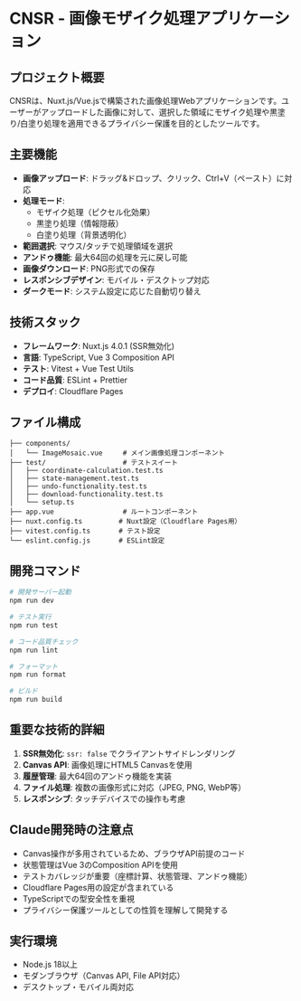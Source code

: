 # CNSR - 画像モザイク処理アプリケーション

## プロジェクト概要

CNSRは、Nuxt.js/Vue.jsで構築された画像処理Webアプリケーションです。ユーザーがアップロードした画像に対して、選択した領域にモザイク処理や黒塗り/白塗り処理を適用できるプライバシー保護を目的としたツールです。

## 主要機能

- **画像アップロード**: ドラッグ&ドロップ、クリック、Ctrl+V（ペースト）に対応
- **処理モード**:
  - モザイク処理（ピクセル化効果）
  - 黒塗り処理（情報隠蔽）
  - 白塗り処理（背景透明化）
- **範囲選択**: マウス/タッチで処理領域を選択
- **アンドゥ機能**: 最大64回の処理を元に戻し可能
- **画像ダウンロード**: PNG形式での保存
- **レスポンシブデザイン**: モバイル・デスクトップ対応
- **ダークモード**: システム設定に応じた自動切り替え

## 技術スタック

- **フレームワーク**: Nuxt.js 4.0.1 (SSR無効化)
- **言語**: TypeScript, Vue 3 Composition API
- **テスト**: Vitest + Vue Test Utils
- **コード品質**: ESLint + Prettier
- **デプロイ**: Cloudflare Pages

## ファイル構成

```
├── components/
│   └── ImageMosaic.vue     # メイン画像処理コンポーネント
├── test/                   # テストスイート
│   ├── coordinate-calculation.test.ts
│   ├── state-management.test.ts
│   ├── undo-functionality.test.ts
│   ├── download-functionality.test.ts
│   └── setup.ts
├── app.vue                 # ルートコンポーネント
├── nuxt.config.ts         # Nuxt設定（Cloudflare Pages用）
├── vitest.config.ts       # テスト設定
└── eslint.config.js       # ESLint設定
```

## 開発コマンド

```bash
# 開発サーバー起動
npm run dev

# テスト実行
npm run test

# コード品質チェック
npm run lint

# フォーマット
npm run format

# ビルド
npm run build
```

## 重要な技術的詳細

1. **SSR無効化**: `ssr: false` でクライアントサイドレンダリング
2. **Canvas API**: 画像処理にHTML5 Canvasを使用
3. **履歴管理**: 最大64回のアンドゥ機能を実装
4. **ファイル処理**: 複数の画像形式に対応（JPEG, PNG, WebP等）
5. **レスポンシブ**: タッチデバイスでの操作も考慮

## Claude開発時の注意点

- Canvas操作が多用されているため、ブラウザAPI前提のコード
- 状態管理はVue 3のComposition APIを使用
- テストカバレッジが重要（座標計算、状態管理、アンドゥ機能）
- Cloudflare Pages用の設定が含まれている
- TypeScriptでの型安全性を重視
- プライバシー保護ツールとしての性質を理解して開発する

## 実行環境

- Node.js 18以上
- モダンブラウザ（Canvas API, File API対応）
- デスクトップ・モバイル両対応
